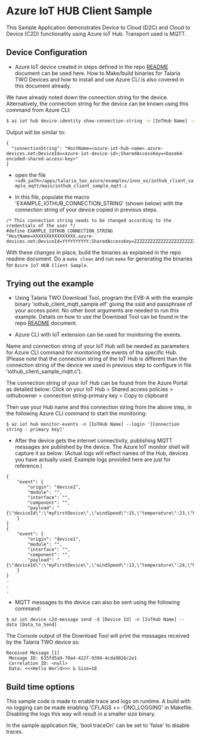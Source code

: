 # Azure IoT HUB Client Sample

This Sample Application demonstrates Device to Cloud (D2C) and Cloud to Device (C2D) functionality using Azure IoT Hub. Transport used is MQTT.


## Device Configuration
- Azure IoT device created in steps defined in the repo [README](../../README.md#creating-an-azure-iot-device) document can be used here.
How to Make/build binaries for Talaria TWO Devices and how to install and use Azure CLI is also covered in this document already.

We have already noted down the connection string for the device.
Alternatively, the connection string for the device can be known using this command from Azure CLI:

``` bash
$ az iot hub device-identity show-connection-string -n [IoTHub Name] -d [Device ID]
```

Output will be similar to:
```
{
  "connectionString": "HostName=<azure-iot-hub-name>.azure-devices.net;DeviceId=<azure-iot-device-id>;SharedAccessKey=<base64-encoded-shared-access-key>"
}
```

- open the file `<sdk_path>/apps/talaria_two_azure/examples/inno_os/iothub_client_sample_mqtt/main/iothub_client_sample_mqtt.c`

- In this file, populate the macro 'EXAMPLE_IOTHUB_CONNECTION_STRING' (shown below) with the connection string of your device copied in previous steps.

```
/* This connection string needs to be changed according to the credentials of the user */
#define EXAMPLE_IOTHUB_CONNECTION_STRING "HostName=XXXXXXXXXXXXXXXX.azure-devices.net;DeviceId=YYYYYYYYYY;SharedAccessKey=ZZZZZZZZZZZZZZZZZZZZZZZZZZZZZZZZZZZZZZZZZZ"
```
With these changes in place, build the binaries as explained in the repo readme document.
Do a `make clean` and run `make` for generating the binaries for `Azure IoT HUB Client Sample`.

## Trying out the example

- Using Talaria TWO Download Tool, program the EVB-A with the example binary 'iothub_client_mqtt_sample.elf' giving the ssid and passphrase of your access point. No other boot arguments are needed to run this example. Details on how to use the Download Tool can be found in the repo [README](../../README.md#creating-an-azure-iot-device) document.


- Azure CLI with IoT extension can be used for monitoring the events.

Name and connection string of your IoT Hub will be needed as parameters for Azure CLI command for monitoring the events of tha specific Hub.
(Please note that the connection string of the IoT Hub is different than the connection string of the device we used in previous step to configure in file 'iothub_client_sample_mqtt.c').

The connection string of your IoT Hub can be found from the Azure Portal as detailed below: 
Click on your IoT Hub > Shared access policies > iothubowner > connection string-primary key > Copy to clipboard

Then use your Hub name and this connection string from the above step, in the following Azure CLI command to start the monitoring:

```
$ az iot hub monitor-events -n [IoTHub Name] --login '[Connection string - primary key]'
```

- After the device gets the internet connectivity, publishing MQTT messages are published by the device. The Azure IoT monitor shell will capture it as below:
(Actual logs will reflect names of the Hub, devices you have actually used. Example logs provided here are just for reference.)

```
{
    "event": {
        "origin": "device1",
        "module": "",
        "interface": "",
        "component": "",
        "payload": "{\"deviceId\":\"myFirstDevice\",\"windSpeed\":15,\"temperature\":23,\"humidity\":69}"
    }
}
{
    "event": {
        "origin": "device1",
        "module": "",
        "interface": "",
        "component": "",
        "payload": "{\"deviceId\":\"myFirstDevice\",\"windSpeed\":13,\"temperature\":24,\"humidity\":64}"
    }
}
.
.
.

```

- MQTT messages to the device can also be sent using the following command:

```
$ az iot device c2d-message send -d [Device Id] -n [IoTHub Name] --data [Data_to_Send]
```
The Console output of the Download Tool will print the messages received by the Talaria TWO device as:

```
Received Message [1]
 Message ID: 635fd5a9-70a4-422f-9394-4cda9026c2e1
 Correlation ID: <null>
 Data: <<<Hello World>>> & Size=18
```
## Build time options

This sample code is made to enable trace and logs on runtime.
A build with no logging can be made enabling 'CFLAGS += -DNO_LOGGING' in Makefile. Disabling the logs this way will result in a smaller size binary.

In the sample application file, 'bool traceOn' can be set to 'false' to disable traces.


